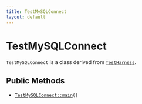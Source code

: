 ```yaml
---
title: TestMySQLConnect
layout: default
---
```


# TestMySQLConnect

<code>TestMySQLConnect</code> is a class derived from <code><a href="TestHarness">TestHarness</a></code>.

## Public Methods

* <code><a href="TestMySQLConnect%3A%3Amain">TestMySQLConnect::main</a>()</code>

